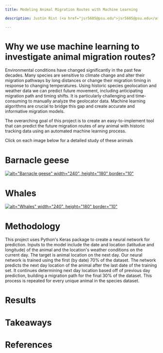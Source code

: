 ```yaml
---
title: Modeling Animal Migration Routes with Machine Learning

description: Justin Rist (<a href="jsr5605@psu.edu">jsr5605@psu.edu</a>), Junyan Tian (<a href="jxt717@psu.edu">jxt717@psu.edu</a>), Christine Cummings (<a href="cmc6720@psu.edu">cmc6720@psu.edu</a>)

---
```

# Why we use machine learning to investigate animal migration routes?
Environmental conditions have changed significantly in the past few decades. Many species are sensitive to climate change and alter their migration pathways by long distances or change their migration  timing in  response  to changing  temperatures. Using historic species geolocation and weather data we can predict future movement, including anticipating migration path and timing shifts. It  is  particularly  challenging  and  time-consuming  to  manually  analyze  the  geolocator  data. Machine  learning  algorithms are  crucial  to  bridge  this  gap  and create  accurate  and  informative migration models. 

The overarching goal of this project is to create an easy-to-implement tool that can predict the future migration routes of any animal with historic tracking data using an automated machine learning process. 

Click on each image below for a detailed study of these animals 

# Barnacle geese

[![alt="Barnacle geese" width="240", height="180" border="10"](https://media.gettyimages.com/photos/flock-of-barnacle-geese-taking-off-from-lake-picture-id584682566?s=2048x2048)](https://github.com/JSRist0028/animalmigration/blob/60160c1bc47d66bb85895bf4a465ecfe580e2cf4/website/barnaclegeese.md)

# Whales
[![alt="Whales" width="240", height="180" border="10"](https://media.gettyimages.com/photos/humpback-whale-and-calf-in-the-waters-of-tonga-picture-id936167240?s=612x612)](https://github.com/JSRist0028/animalmigration/blob/60160c1bc47d66bb85895bf4a465ecfe580e2cf4/website/barnaclegeese.md)


# Methodology 
This project uses Python's Keras package to create a neural network for prediction. Inputs to the model include the date and location (latitudue and longitude) of the animal and the location's weather conditions on the current day. The target is animal location on the next day. Our neural network is trained using the first (by date) 70% of the dataset. The network predicts the next day location of the animal after the last date of the training set. It continues determining next day location based off of previous day prediction, building a migration path for the final 30% of the dataset. This process is repeated for every unique animal in the species dataset.

# Results

# Takeaways

# References
